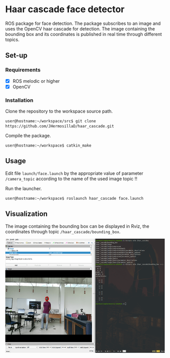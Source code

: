 # Haar cascade face detector
ROS package for face detection. The package subscribes to an image and uses the OpenCV haar cascade for detection. The image containing the bounding box and its coordinates is published in real time through different topics.
## Set-up
### Requirements
- [x] ROS melodic or higher
- [x] OpenCV
### Installation
Clone the repository to the workspace source path.
```
user@hostname:~/workspace/src$ git clone https://github.com/JHermosillaD/haar_cascade.git
```
Compile the package.
```
user@hostname:~/workspace$ catkin_make
```
## Usage
Edit file `launch/face.launch` by the appropriate value of parameter `/camera_topic` according to the name of the used image topic :bangbang:

Run the launcher.
```
user@hostname:~/workspace$ roslaunch haar_cascade face.launch
```
## Visualization
The image containing the bounding box can be displayed in Rviz, the coordinates through topic `/haar_cascade/bounding_box`.

<img width="605" height="360" src="/haar.png"> 
